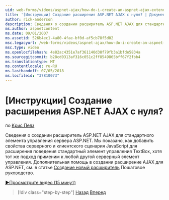 ```yaml
---
uid: web-forms/videos/aspnet-ajax/how-do-i-create-an-aspnet-ajax-extender-from-scratch
title: '[Инструкции] Создание расширения ASP.NET AJAX с нуля? | Документы Майкрософт'
author: rick-anderson
description: Сведения о создании расширитель ASP.NET AJAX для стандартного элемента управления сервера ASP.NET. Мы показано, как добавлять свойства серверных и клиентских сценариев JavaScript...
ms.author: aspnetcontent
ms.date: 09/01/2007
ms.assetid: 526b4ec1-4a80-4fae-bf0d-af5cb78f5d02
msc.legacyurl: /web-forms/videos/aspnet-ajax/how-do-i-create-an-aspnet-ajax-extender-from-scratch
msc.type: video
ms.openlocfilehash: 4e82ac4351e7af361140d38f79fb3a1bfde5834a
ms.sourcegitcommit: b28cd0313af316c051c2ff8549865bff67f2fbb4
ms.translationtype: MT
ms.contentlocale: ru-RU
ms.lasthandoff: 07/05/2018
ms.locfileid: "37810073"
---
```

<a name="how-do-i-create-an-aspnet-ajax-extender-from-scratch"></a>[Инструкции] Создание расширения ASP.NET AJAX с нуля?
====================
по [Крис Пелз](https://twitter.com/chrispels)

Сведения о создании расширитель ASP.NET AJAX для стандартного элемента управления сервера ASP.NET. Мы показано, как добавить свойства серверного и клиентского сценария JavaScript для расширения поведения стандартный элемент управления TextBox, хотя тот же подход применим к любой другой серверный элемент управления. Дополнительная помощь в создании расширение AJAX для ASP.NET, см. в статье [Создание новый расширитель](../../overview/ajax-control-toolkit/getting-started/creating-a-custom-ajax-control-toolkit-control-extender-cs.md) Пошаговое руководство.

[&#9654;Просмотрите видео (15 минут)](https://channel9.msdn.com/Blogs/ASP-NET-Site-Videos/how-do-i-create-an-aspnet-ajax-extender-from-scratch)

> [!div class="step-by-step"]
> [Назад](how-do-i-trigger-an-updatepanel-refresh-from-a-dropdownlist-control.md)
> [Вперед](how-do-i-build-custom-server-controls-that-work-with-or-without-aspnet-ajax.md)
